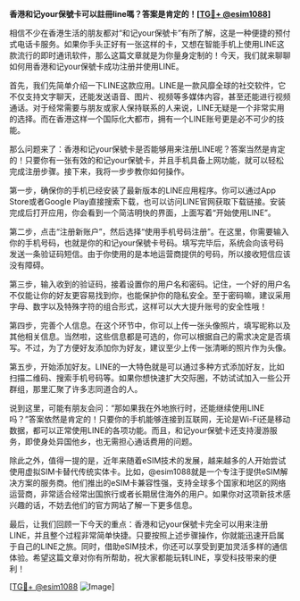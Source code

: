 **香港和记your保號卡可以註冊line嗎？答案是肯定的！[[TG💪+ @esim1088](https://t.me/s/esim1088)]**

相信不少在香港生活的朋友都对“和记your保號卡”有所了解，这是一种便捷的预付式电话卡服务。如果你手头正好有一张这样的卡，又想在智能手机上使用LINE这款流行的即时通讯软件，那么这篇文章就是为你量身定制的！今天，我们就来聊聊如何用香港和记your保號卡成功注册并使用LINE。

首先，我们先简单介绍一下LINE这款应用。LINE是一款风靡全球的社交软件，它不仅支持文字聊天，还能发送语音、图片、视频等多媒体内容，甚至还能进行视频通话。对于经常需要与朋友或家人保持联系的人来说，LINE无疑是一个非常实用的选择。而在香港这样一个国际化大都市，拥有一个LINE账号更是必不可少的技能。

那么问题来了：香港和记your保號卡是否能够用来注册LINE呢？答案当然是肯定的！只要你有一张有效的和记your保號卡，并且手机具备上网功能，就可以轻松完成注册步骤。接下来，我将一步步教你如何操作。

第一步，确保你的手机已经安装了最新版本的LINE应用程序。你可以通过App Store或者Google Play直接搜索下载，也可以访问LINE官网获取下载链接。安装完成后打开应用，你会看到一个简洁明快的界面，上面写着“开始使用LINE”。

第二步，点击“注册新账户”，然后选择“使用手机号码注册”。在这里，你需要输入你的手机号码，也就是你的和记your保號卡号码。填写完毕后，系统会向该号码发送一条验证码短信。由于你使用的是本地运营商提供的号码，所以接收短信应该没有障碍。

第三步，输入收到的验证码，接着设置你的用户名和密码。记住，一个好的用户名不仅能让你的好友更容易找到你，也能保护你的隐私安全。至于密码嘛，建议采用字母、数字以及特殊字符的组合形式，这样可以大大提升账号的安全性哦！

第四步，完善个人信息。在这个环节中，你可以上传一张头像照片，填写昵称以及其他相关信息。当然啦，这些信息都是可选的，你可以根据自己的需求决定是否填写。不过，为了方便好友添加你为好友，建议至少上传一张清晰的照片作为头像。

第五步，开始添加好友。LINE的一大特色就是可以通过多种方式添加好友，比如扫描二维码、搜索手机号码等。如果你想快速扩大交际圈，不妨试试加入一些公开群组，那里汇聚了许多志同道合的人。

说到这里，可能有朋友会问：“那如果我在外地旅行时，还能继续使用LINE吗？”答案依然是肯定的！只要你的手机能够连接到互联网，无论是Wi-Fi还是移动数据，都可以正常使用LINE的各项功能。而且，和记your保號卡还支持漫游服务，即使身处异国他乡，也无需担心通话费用的问题。

除此之外，值得一提的是，近年来随着eSIM技术的发展，越来越多的人开始尝试使用虚拟SIM卡替代传统实体卡。比如，@esim1088就是一个专注于提供eSIM解决方案的服务商。他们推出的eSIM卡兼容性强，支持全球多个国家和地区的网络运营商，非常适合经常出国旅行或者长期居住海外的用户。如果你对这项新技术感兴趣的话，不妨去他们的官方网站了解一下更多信息。

最后，让我们回顾一下今天的重点：香港和记your保號卡完全可以用来注册LINE，并且整个过程非常简单快捷。只要按照上述步骤操作，你就能迅速开启属于自己的LINE之旅。同时，借助eSIM技术，你还可以享受到更加灵活多样的通信体验。希望这篇文章对你有所帮助，祝大家都能玩转LINE，享受科技带来的便利！

[[TG💪+ @esim1088](https://t.me/s/esim1088) ![Image](https://i.postimg.cc/4NQfJmqS/Snipaste-2025-05-13-00-14-12.png)]